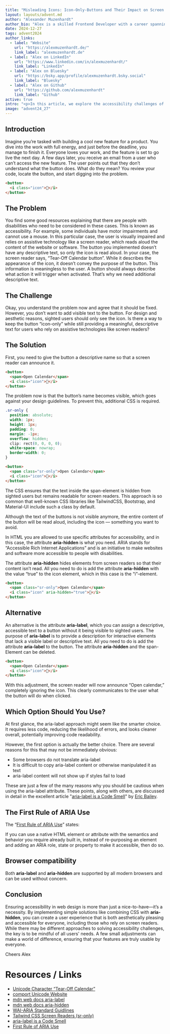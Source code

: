 ```yaml
---
title: "Misleading Icons: Icon-Only-Buttons and Their Impact on Screen Readers"
layout: layouts/advent.md
author: "Alexander Muzenhardt"
author_bio: "Alex is a skilled Frontend Developer with a career spanning back to 2015. Since joining cit GmbH in 2019, Alex has specialized in accessibility, crafting inclusive and user-friendly digital experiences that ensure seamless web engagement for everyone."
date: 2024-12-27
tags: advent2024
author_links:
  - label: "Website"
    url: "https://alexmuzenhardt.de/"
    link_label: "alexmuzenhardt.de"
  - label: "Alex on LinkedIn"
    url: "https://www.linkedin.com/in/alexmuzenhardt/"
    link_label: "LinkedIn"
  - label: "Alex on Bluesky"
    url: "https://bsky.app/profile/alexmuzenhardt.bsky.social"
    link_label: "Bluesky"
  - label: "Alex on Github"
    url: "https://github.com/alexmuzenhardt"
    link_label: "Github"
active: true
intro: "<p>In this article, we explore the accessibility challenges of icon-only buttons, their impact on screen readers, and practical solutions to make them inclusive for all users.</p>"
image: "advent24_27"
---
```


## Introduction

Imagine you’re tasked with building a cool new feature for a product. You dive into the work with full energy, and just before the deadline, you manage to finish it. Everyone loves your work, and the feature is set to go live the next day.
A few days later, you receive an email from a user who can’t access the new feature. The user points out that they don’t understand what the button does. What do they mean? You review your code, locate the button, and start digging into the problem.

```html
<button>
  <i class="icon">📆</i>
</button>
```

## The Problem

You find some good resources explaining that there are people with disabilities who need to be considered in these cases. This is known as accessibility. For example, some individuals have motor impairments and cannot use a mouse. In this particular case, the user is visually impaired and relies on assistive technology like a screen reader, which reads aloud the content of the website or software. The button you implemented doesn’t have any descriptive text, so only the icon is read aloud. In your case, the screen reader says, “Tear-Off Calendar button”. While it describes the appearance of the icon, it doesn’t convey the purpose of the button. This information is meaningless to the user. A button should always describe what action it will trigger when activated. That’s why we need additional descriptive text.

## The Challenge

Okay, you understand the problem now and agree that it should be fixed. However, you don’t want to add visible text to the button. For design and aesthetic reasons, sighted users should only see the icon. Is there a way to keep the button “icon-only” while still providing a meaningful, descriptive text for users who rely on assistive technologies like screen readers?

## The Solution

First, you need to give the button a descriptive name so that a screen reader can announce it.

```html
<button>
  <span>Open Calendar</span>
  <i class="icon">📆</i>
</button>
```

The problem now is that the button’s name becomes visible, which goes against your design guidelines. To prevent this, additional CSS is required.

```css
.sr-only {
  position: absolute;
  width: 1px;
  height: 1px;
  padding: 0;
  margin: -1px;
  overflow: hidden;
  clip: rect(0, 0, 0, 0);
  white-space: nowrap;
  border-width: 0;
}
```

```html
<button>
  <span class="sr-only">Open Calendar</span>
  <i class="icon">📆</i>
</button>
```

The CSS ensures that the text inside the span-element is hidden from sighted users but remains readable for screen readers. This approach is so common that well-known CSS libraries like TailwindCSS, Bootstrap, and Material-UI include such a class by default.

Although the text of the buttons is not visible anymore, the entire content of the button will be read aloud, including the icon — something you want to avoid.

In HTML you are allowed to use specific attributes for accessibility, and in this case, the attribute **aria-hidden** is what you need. ARIA stands for “Accessible Rich Internet Applications” and is an initiative to make websites and software more accessible to people with disabilities.

The attribute **aria-hidden** hides elements from screen readers so that their content isn’t read. All you need to do is add the attribute **aria-hidden** with the value “true” to the icon element, which in this case is the “i”-element.

```html
<button>
  <span class="sr-only">Open Calendar</span>
  <i class="icon" aria-hidden="true">📆</i>
</button>
```

## Alternative

An alternative is the attribute **aria-label**, which you can assign a descriptive, accessible text to a button without it being visible to sighted users. The purpose of **aria-label** is to provide a description for interactive elements that lack a visible label or descriptive text. All you need to do is add the attribute **aria-label** to the button. The attribute **aria-hidden** and the span-Element can be deleted.

```html
<button>
  <span>Open Calendar</span>
  <i class="icon">📆</i>
</button>
```

With this adjustment, the screen reader will now announce “Open calendar,” completely ignoring the icon. This clearly communicates to the user what the button will do when clicked.

## Which Option Should You Use?

At first glance, the aria-label approach might seem like the smarter choice. It requires less code, reducing the likelihood of errors, and looks cleaner overall, potentially improving code readability.

However, the first option is actually the better choice. There are several reasons for this that may not be immediately obvious:

- Some browsers do not translate aria-label
- It is difficult to copy aria-label content or otherwise manipulated it as text
- aria-label content will not show up if styles fail to load

These are just a few of the many reasons why you should be cautious when using the aria-label attribute. These points, along with others, are discussed in detail in the excellent article "[aria-label is a Code Smell](https://ericwbailey.website/published/aria-label-is-a-code-smell)" by [Eric Bailey](https://github.com/ericwbailey/ericwbailey.website).

## The First Rule of ARIA Use

The “[First Rule of ARIA Use](https://www.w3.org/TR/using-aria/#firstrule)” states:

If you can use a native HTML element or attribute with the semantics and behavior you require already built in, instead of re-purposing an element and adding an ARIA role, state or property to make it accessible, then do so.

## Browser compatibility

Both **aria-label** and **aria-hidden** are supported by all modern browsers and can be used without concern.

## Conclusion

Ensuring accessibility in web design is more than just a nice-to-have—it’s a necessity. By implementing simple solutions like combining CSS with **aria-hidden**, you can create a user experience that is both aesthetically pleasing and accessible for everyone, including those who rely on screen readers. While there may be different approaches to solving accessibility challenges, the key is to be mindful of all users' needs. A few small adjustments can make a world of difference, ensuring that your features are truly usable by everyone.

Cheers
Alex

# Resources / Links

- [Unicode Character “Tear-Off Calendar”](https://www.compart.com/en/unicode/U+1F4C6)
- [comport Unicode Website](https://www.compart.com/en/unicode/)
- [mdn web docs aria-label](https://developer.mozilla.org/en-US/docs/Web/Accessibility/ARIA/Attributes/aria-label)
- [mdn web docs aria-hidden](https://developer.mozilla.org/en-US/docs/Web/Accessibility/ARIA/Attributes/aria-hidden)
- [WAI-ARIA Standard Guidlines](https://www.w3.org/WAI/standards-guidelines/aria/)
- [Tailwind CSS Screen Readers (sr-only)](https://tailwindcss.com/docs/screen-readers)
- [aria-label is a Code Smell](https://ericwbailey.website/published/aria-label-is-a-code-smell)
- [First Rule of ARIA Use](https://www.w3.org/TR/using-aria/#firstrule)
